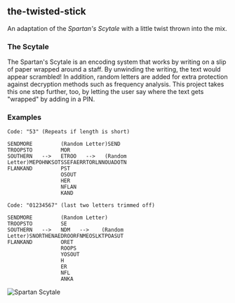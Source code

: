 the-twisted-stick
-
An adaptation of the *Spartan's Scytale* with a little twist thrown into the mix.

### The Scytale

The Spartan's Scytale is an encoding system that works by writing on a slip of paper wrapped around a staff. By unwinding the writing, the text would appear scrambled! In addition, random letters are added for extra protection against decryption methods such as frequency analysis. This project takes this one step further, too, by letting the user say where the text gets "wrapped" by adding in a PIN.


### Examples

```
Code: "53" (Repeats if length is short)

SENDMORE         (Random Letter)SEND
TROOPSTO         MOR
SOUTHERN   -->   ETROO   -->   (Random Letter)MEPOHNKSOTSSEFAERRTORLNNOUADOTN
FLANKAND         PST
                 OSOUT
                 HER
                 NFLAN
                 KAND
```

```
Code: "01234567" (last two letters trimmed off)

SENDMORE         (Random Letter)
TROOPSTO         SE
SOUTHERN   -->   NDM   -->    (Random Letter)SNORTHENAEDROORFNMEOSLKTPOASUT
FLANKAND         ORET
                 ROOPS
                 YOSOUT
                 H
                 ER
                 NFL
                 ANKA
```

![Spartan Scytale](https://upload.wikimedia.org/wikipedia/commons/5/51/Skytale.png)
